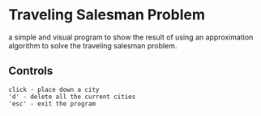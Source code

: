 # Traveling Salesman Problem

a simple and visual program to show the result of using an approximation algorithm to solve the traveling salesman problem.

## Controls

```
click - place down a city
'd' - delete all the current cities
'esc' - exit the program
```
